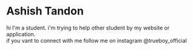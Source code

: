 # Ashish Tandon
hi I'm a student. i'm  trying to help other student by my website or application.  
if you vant to connect with me follow me on instagram @trueboy_official 

